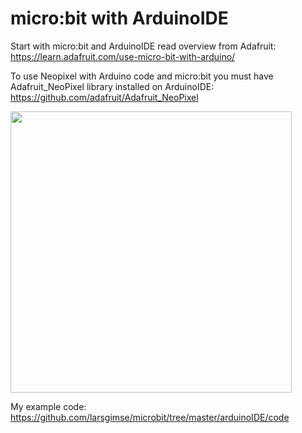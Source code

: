 # micro:bit with ArduinoIDE

Start with micro:bit and ArduinoIDE read overview from Adafruit:<br>
https://learn.adafruit.com/use-micro-bit-with-arduino/<br>

To use Neopixel with Arduino code and micro:bit you must have Adafruit_NeoPixel library installed on ArduinoIDE:<br>
https://github.com/adafruit/Adafruit_NeoPixel

<img src="https://github.com/larsgimse/microbit/blob/master/arduinoIDE/microbit_arduinoIDE.JPG" width="450"><br>

My example code: https://github.com/larsgimse/microbit/tree/master/arduinoIDE/code



